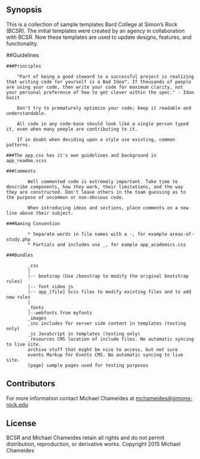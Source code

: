 ## Synopsis

This is a collection of sample templates Bard College at Simon’s Rock (BCSR). The initial templates were created by an agency in collaboration with BCSR. Now these templates are used to update designs, features, and functionality.


##Guidelines

	###Principles

		"Part of being a good steward to a successful project is realizing that writing code for yourself is a Bad Idea™. If thousands of people are using your code, then write your code for maximum clarity, not your personal preference of how to get clever within the spec." - Idan Gazit
			
		Don't try to prematurely optimize your code; keep it readable and understandable.

		All code in any code-base should look like a single person typed it, even when many people are contributing to it.

		If in doubt when deciding upon a style use existing, common patterns.	

	###The app.css has it's own guidelines and background in app_readme.scss

	###Comments

			Well commented code is extremely important. Take time to describe components, how they work, their limitations, and the way they are constructed. Don't leave others in the team guessing as to the purpose of uncommon or non-obvious code.

			When introducing ideas and sections, place comments on a new line above their subject.

	###Naming Convention

			* Separate words in file names with a -, for example areas-of-study.php
			* Partials and includes use _, for eample app_academics.css 

	###Bundles
			
			_css  
			|
			|-- bootsrap (Use /boostrap to modify the original bootstrap rules)
			|-- font video js 
			|-- app_[file] Scss files to modify existing files and to add new rules
			|
			_fonts 
			|--webfonts from myfonts
			_images
			_inc includes for server side content in templates (testing only)
			_js JavaScript in templates (testing only)
			_resources CMS location of include files. No automatic syncing to live site. 
			archive stuff that might be nice to access, but not sure
			events Markup for Events CMS. No automatic syncing to live site.
			[page] sample pages used for testing purposes


## Contributors

For more information contact Michael Chameides at mchameides@simons-rock.edu


## License

BCSR and Michael Chameides retain all rights and do not permit distribution, reproduction, or derivative works. 
Copyright 2015 Michael Chameides